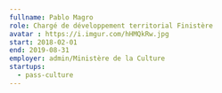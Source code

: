 ```yaml
---
fullname: Pablo Magro
role: Chargé de développement territorial Finistère
avatar : https://i.imgur.com/hHMQkRw.jpg
start: 2018-02-01
end: 2019-08-31
employer: admin/Ministère de la Culture
startups:
  - pass-culture
---
```

